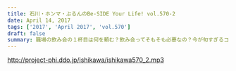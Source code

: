 ```yaml
---
title: 石川・ホンマ・ぶるんのBe-SIDE Your Life! vol.570-2
date: April 14, 2017
tags: ['2017', 'April 2017', 'vol.570']
draft: false
summary: 職場の飲み会の１杯目は何を頼む？飲み会ってそもそも必要なの？今が旬すぎるコーナー「GET WILD17」SAITO
---
```


http://project-phi.ddo.jp/ishikawa/ishikawa570_2.mp3
